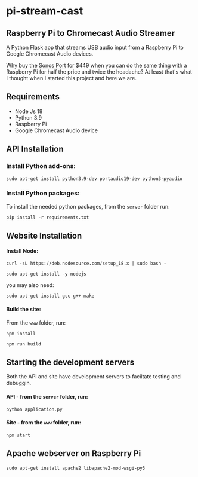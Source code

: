 # pi-stream-cast 
## Raspberry Pi to Chromecast Audio Streamer

A Python Flask app that streams USB audio input from a Raspberry Pi to Google Chromecast Audio devices. 

Why buy the [Sonos Port](https://www.sonos.com/en-us/shop/port) for $449 when you can do the same thing with a Raspberry Pi for half the price and twice the headache? At least that's what I thought when I started this project and here we are. 

## Requirements

- Node Js 18
- Python 3.9
- Raspberry Pi
- Google Chromecast Audio device

## API Installation

### Install Python add-ons:
```
sudo apt-get install python3.9-dev portaudio19-dev python3-pyaudio
```
### Install Python packages:
To install the needed python packages, from the `server` folder run:
```
pip install -r requirements.txt
```

## Website Installation
#### Install Node:
```
curl -sL https://deb.nodesource.com/setup_18.x | sudo bash -
``` 
```
sudo apt-get install -y nodejs
```
you may also need:
```
sudo apt-get install gcc g++ make
```
#### Build the site:
From the `www` folder, run:
```
npm install
```
```
npm run build
```

## Starting the development servers
Both the API and site have development servers to faciltate testing and debuggin. 

#### **API** - from the `server` folder, run:
```
python application.py
```
#### **Site** - from the `www` folder, run:
```
npm start
```

## Apache webserver on Raspberry Pi

#### 
```
sudo apt-get install apache2 libapache2-mod-wsgi-py3
```
